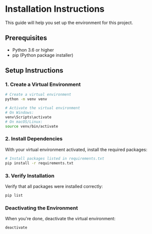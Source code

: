 # Installation Instructions

This guide will help you set up the environment for this project.

## Prerequisites

- Python 3.6 or higher
- pip (Python package installer)

## Setup Instructions

### 1. Create a Virtual Environment

```bash
# Create a virtual environment
python -m venv venv

# Activate the virtual environment
# On Windows:
venv\Scripts\activate
# On macOS/Linux:
source venv/bin/activate
```

### 2. Install Dependencies

With your virtual environment activated, install the required packages:

```bash
# Install packages listed in requirements.txt
pip install -r requirements.txt
```

### 3. Verify Installation

Verify that all packages were installed correctly:

```bash
pip list
```

### Deactivating the Environment

When you're done, deactivate the virtual environment:

```bash
deactivate
```